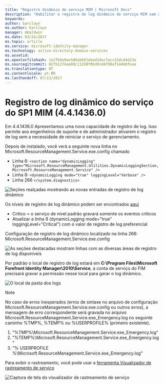 ```yaml
---
title: "Registro dinâmico do serviço MIM | Microsoft Docs"
description: "Habilitar o registro de log dinâmico do serviço MIM sem a necessidade de reiniciar o serviço de gerenciamento"
keywords: 
author: barclayn
ms.author: barclayn
manager: mbaldwin
ms.date: 03/24/2017
ms.topic: article
ms.service: microsoft-identity-manager
ms.technology: active-directory-domain-services
ms.assetid: 
ms.openlocfilehash: 1e2fb9a9ae508ab601ebad1dec7acc21dc44d13e
ms.sourcegitcommit: 02fb1274ae0dc11288f8bd9cd4799af144b8feae
ms.translationtype: HT
ms.contentlocale: pt-BR
ms.lasthandoff: 07/13/2017
---
```

# Registro de log dinâmico do serviço do SP1 MIM (4.4.1436.0)
<a id="mim-sp1-4414360--service-dynamic-logging" class="xliff"></a>
Em 4.4.1436.0 Apresentamos uma nova capacidade de registro de log. Isso permite aos engenheiros de suporte e de administrador ativarem o registro de log sem a necessidade de reiniciar o serviço de gerenciamento.

Depois de instalado, você verá a seguinte nova linha no Microsoft.ResourceManagement.Service.exe.config chamado

*   Linha 6: ``<section name="dynamicLogging" type="Microsoft.ResourceManagement.Utilities.DynamicLoggingSection, Microsoft.ResourceManagement.Service" />``
*   Linha 8:  ``<dynamicLogging mode="true" loggingLevel="Verbose" />``
*   Linha 266 ``</system.diagnostics> ``

![Seções realçadas mostrando as novas entradas de registro de log dinâmico](media/mim-service-dynamic-logging/screen01.png)

Os níveis de registro de log dinâmico podem ser encontrados [aqui](https://msdn.microsoft.com/library/ms733025(v=vs.110).aspx#Anchor_3)

- Crítico = o serviço de nível padrão gravará somente os eventos críticos
- Atualizar a linha 8 (dynamicLogging mode="true" loggingLevel="Critical") com o valor de registro de log preferencial

Configuração de registro de log dinâmico localizado na linha 266: Microsoft.ResourceManagement.Service.exe.config

![As seções destacadas mostram linhas com as diversas áreas de registro de log disponíveis](media/mim-service-dynamic-logging/screen02.png)

Por padrão o local de registro de log estará em **C:\Program Files\Microsoft Forefront Identity Manager\2010\Service**, a conta de serviço do FIM precisará gravar a permissão nesse local para gerar o log dinâmico.

![O local da pasta dos logs](media/mim-service-dynamic-logging/screen03.png)

 >[!NOTE]
 No caso de erros inesperados (erros de sintaxe no arquivo de configuração Microsoft.ResourceManagement.Service.exe.config ou outros erros), a mensagem de erro correspondente será gravada no arquivo Microsoft.ResourceManagement.Service.exe_Emergency.log no seguinte caminho %TMP%, %TEMP% ou %USERPROFILE% (primeiro existente).  
1. "%TMP%\Microsoft.ResourceManagement.Service.exe_Emergency.log"
2. "%TEMP%\Microsoft.ResourceManagement.Service.exe_Emergency.log"
3. "% USERPROFILE %\Microsoft.ResourceManagement.Service.exe_Emergency.log"

Para exibir o rastreamento, você pode usar a [ferramenta Visualizador de rastreamento de serviço](https://msdn.microsoft.com//library/aa751795(v=vs.110).aspx)

 ![Captura de tela do visualizador de rastreamento de serviço](media/mim-service-dynamic-logging/screen04.png)
